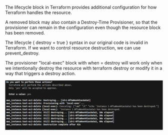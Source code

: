The lifecycle block in Terraform provides additional configuration for how Terraform handles the resource.

A removed block may also contain a Destroy-Time Provisioner, so that the provisioner can remain in the configuration even though the resource block has been removed.

The lifecycle { destroy = true } syntax in our original code is invalid in Terraform. If we want to control resource destruction, we can use prevent_destroy.

The provisioner "local-exec" block with when = destroy will work only when we intentionally destroy the resource with terraform destroy or modify it in a way that triggers a destroy action.

![alt text](image.png)


